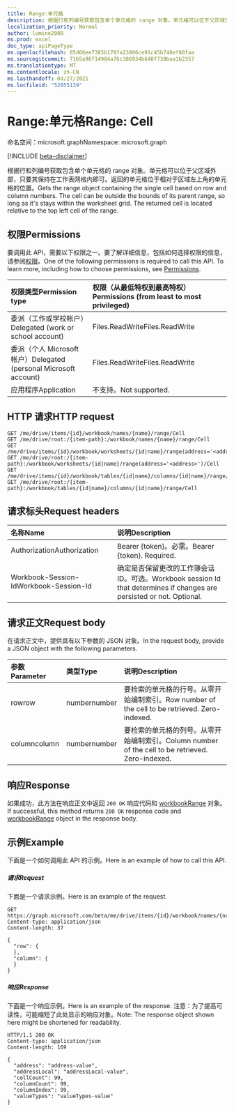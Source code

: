 ```yaml
---
title: Range:单元格
description: 根据行和列编号获取包含单个单元格的 range 对象。单元格可以位于父区域外部，只要其保持在工作表网格内即可。返回的单元格位于相对于区域左上角的单元格的位置。
localization_priority: Normal
author: lumine2008
ms.prod: excel
doc_type: apiPageType
ms.openlocfilehash: 85d66ee7385b178fa23806ce91c45b740ef88faa
ms.sourcegitcommit: 71b5a96f14984a76c386934b648f730baa1b2357
ms.translationtype: MT
ms.contentlocale: zh-CN
ms.lasthandoff: 04/27/2021
ms.locfileid: "52055139"
---
```

# <a name="range-cell"></a><span data-ttu-id="a1f77-105">Range:单元格</span><span class="sxs-lookup"><span data-stu-id="a1f77-105">Range: Cell</span></span>

<span data-ttu-id="a1f77-106">命名空间：microsoft.graph</span><span class="sxs-lookup"><span data-stu-id="a1f77-106">Namespace: microsoft.graph</span></span>

[!INCLUDE [beta-disclaimer](../../includes/beta-disclaimer.md)]

<span data-ttu-id="a1f77-p102">根据行和列编号获取包含单个单元格的 range 对象。单元格可以位于父区域外部，只要其保持在工作表网格内即可。返回的单元格位于相对于区域左上角的单元格的位置。</span><span class="sxs-lookup"><span data-stu-id="a1f77-p102">Gets the range object containing the single cell based on row and column numbers. The cell can be outside the bounds of its parent range, so long as it's stays within the worksheet grid. The returned cell is located relative to the top left cell of the range.</span></span>
## <a name="permissions"></a><span data-ttu-id="a1f77-110">权限</span><span class="sxs-lookup"><span data-stu-id="a1f77-110">Permissions</span></span>
<span data-ttu-id="a1f77-p103">要调用此 API，需要以下权限之一。要了解详细信息，包括如何选择权限的信息，请参阅[权限](/graph/permissions-reference)。</span><span class="sxs-lookup"><span data-stu-id="a1f77-p103">One of the following permissions is required to call this API. To learn more, including how to choose permissions, see [Permissions](/graph/permissions-reference).</span></span>

|<span data-ttu-id="a1f77-113">权限类型</span><span class="sxs-lookup"><span data-stu-id="a1f77-113">Permission type</span></span>      | <span data-ttu-id="a1f77-114">权限（从最低特权到最高特权）</span><span class="sxs-lookup"><span data-stu-id="a1f77-114">Permissions (from least to most privileged)</span></span>              |
|:--------------------|:---------------------------------------------------------|
|<span data-ttu-id="a1f77-115">委派（工作或学校帐户）</span><span class="sxs-lookup"><span data-stu-id="a1f77-115">Delegated (work or school account)</span></span> | <span data-ttu-id="a1f77-116">Files.ReadWrite</span><span class="sxs-lookup"><span data-stu-id="a1f77-116">Files.ReadWrite</span></span>    |
|<span data-ttu-id="a1f77-117">委派（个人 Microsoft 帐户）</span><span class="sxs-lookup"><span data-stu-id="a1f77-117">Delegated (personal Microsoft account)</span></span> | <span data-ttu-id="a1f77-118">Files.ReadWrite</span><span class="sxs-lookup"><span data-stu-id="a1f77-118">Files.ReadWrite</span></span>    |
|<span data-ttu-id="a1f77-119">应用程序</span><span class="sxs-lookup"><span data-stu-id="a1f77-119">Application</span></span> | <span data-ttu-id="a1f77-120">不支持。</span><span class="sxs-lookup"><span data-stu-id="a1f77-120">Not supported.</span></span> |

## <a name="http-request"></a><span data-ttu-id="a1f77-121">HTTP 请求</span><span class="sxs-lookup"><span data-stu-id="a1f77-121">HTTP request</span></span>
<!-- { "blockType": "ignored" } -->
```http
GET /me/drive/items/{id}/workbook/names/{name}/range/Cell
GET /me/drive/root:/{item-path}:/workbook/names/{name}/range/Cell
GET /me/drive/items/{id}/workbook/worksheets/{id|name}/range(address='<address>')/Cell
GET /me/drive/root:/{item-path}:/workbook/worksheets/{id|name}/range(address='<address>')/Cell
GET /me/drive/items/{id}/workbook/tables/{id|name}/columns/{id|name}/range/Cell
GET /me/drive/root:/{item-path}:/workbook/tables/{id|name}/columns/{id|name}/range/Cell

```
## <a name="request-headers"></a><span data-ttu-id="a1f77-122">请求标头</span><span class="sxs-lookup"><span data-stu-id="a1f77-122">Request headers</span></span>
| <span data-ttu-id="a1f77-123">名称</span><span class="sxs-lookup"><span data-stu-id="a1f77-123">Name</span></span>       | <span data-ttu-id="a1f77-124">说明</span><span class="sxs-lookup"><span data-stu-id="a1f77-124">Description</span></span>|
|:---------------|:----------|
| <span data-ttu-id="a1f77-125">Authorization</span><span class="sxs-lookup"><span data-stu-id="a1f77-125">Authorization</span></span>  | <span data-ttu-id="a1f77-p104">Bearer {token}。必需。</span><span class="sxs-lookup"><span data-stu-id="a1f77-p104">Bearer {token}. Required.</span></span> |
| <span data-ttu-id="a1f77-128">Workbook-Session-Id</span><span class="sxs-lookup"><span data-stu-id="a1f77-128">Workbook-Session-Id</span></span>  | <span data-ttu-id="a1f77-p105">确定是否保留更改的工作簿会话 ID。可选。</span><span class="sxs-lookup"><span data-stu-id="a1f77-p105">Workbook session Id that determines if changes are persisted or not. Optional.</span></span>|

## <a name="request-body"></a><span data-ttu-id="a1f77-131">请求正文</span><span class="sxs-lookup"><span data-stu-id="a1f77-131">Request body</span></span>
<span data-ttu-id="a1f77-132">在请求正文中，提供具有以下参数的 JSON 对象。</span><span class="sxs-lookup"><span data-stu-id="a1f77-132">In the request body, provide a JSON object with the following parameters.</span></span>

| <span data-ttu-id="a1f77-133">参数</span><span class="sxs-lookup"><span data-stu-id="a1f77-133">Parameter</span></span>    | <span data-ttu-id="a1f77-134">类型</span><span class="sxs-lookup"><span data-stu-id="a1f77-134">Type</span></span>   |<span data-ttu-id="a1f77-135">说明</span><span class="sxs-lookup"><span data-stu-id="a1f77-135">Description</span></span>|
|:---------------|:--------|:----------|
|<span data-ttu-id="a1f77-136">row</span><span class="sxs-lookup"><span data-stu-id="a1f77-136">row</span></span>|<span data-ttu-id="a1f77-137">number</span><span class="sxs-lookup"><span data-stu-id="a1f77-137">number</span></span>|<span data-ttu-id="a1f77-p106">要检索的单元格的行号。从零开始编制索引。</span><span class="sxs-lookup"><span data-stu-id="a1f77-p106">Row number of the cell to be retrieved. Zero-indexed.</span></span>|
|<span data-ttu-id="a1f77-140">column</span><span class="sxs-lookup"><span data-stu-id="a1f77-140">column</span></span>|<span data-ttu-id="a1f77-141">number</span><span class="sxs-lookup"><span data-stu-id="a1f77-141">number</span></span>|<span data-ttu-id="a1f77-p107">要检索的单元格的列号。从零开始编制索引。</span><span class="sxs-lookup"><span data-stu-id="a1f77-p107">Column number of the cell to be retrieved. Zero-indexed.</span></span>|

## <a name="response"></a><span data-ttu-id="a1f77-144">响应</span><span class="sxs-lookup"><span data-stu-id="a1f77-144">Response</span></span>

<span data-ttu-id="a1f77-145">如果成功，此方法在响应正文中返回 `200 OK` 响应代码和 [workbookRange](../resources/workbookrange.md) 对象。</span><span class="sxs-lookup"><span data-stu-id="a1f77-145">If successful, this method returns `200 OK` response code and [workbookRange](../resources/workbookrange.md) object in the response body.</span></span>

## <a name="example"></a><span data-ttu-id="a1f77-146">示例</span><span class="sxs-lookup"><span data-stu-id="a1f77-146">Example</span></span>
<span data-ttu-id="a1f77-147">下面是一个如何调用此 API 的示例。</span><span class="sxs-lookup"><span data-stu-id="a1f77-147">Here is an example of how to call this API.</span></span>
##### <a name="request"></a><span data-ttu-id="a1f77-148">请求</span><span class="sxs-lookup"><span data-stu-id="a1f77-148">Request</span></span>
<span data-ttu-id="a1f77-149">下面是一个请求示例。</span><span class="sxs-lookup"><span data-stu-id="a1f77-149">Here is an example of the request.</span></span>
<!-- {
  "blockType": "request",
  "name": "range_cell"
}-->
```http
GET https://graph.microsoft.com/beta/me/drive/items/{id}/workbook/names/{name}/range/Cell
Content-type: application/json
Content-length: 37

{
  "row": {
  },
  "column": {
  }
}
```

##### <a name="response"></a><span data-ttu-id="a1f77-150">响应</span><span class="sxs-lookup"><span data-stu-id="a1f77-150">Response</span></span>
<span data-ttu-id="a1f77-151">下面是一个响应示例。</span><span class="sxs-lookup"><span data-stu-id="a1f77-151">Here is an example of the response.</span></span> <span data-ttu-id="a1f77-152">注意：为了提高可读性，可能缩短了此处显示的响应对象。</span><span class="sxs-lookup"><span data-stu-id="a1f77-152">Note: The response object shown here might be shortened for readability.</span></span>
<!-- {
  "blockType": "response",
  "truncated": true,
  "@odata.type": "microsoft.graph.workbookRange"
} -->
```http
HTTP/1.1 200 OK
Content-type: application/json
Content-length: 169

{
  "address": "address-value",
  "addressLocal": "addressLocal-value",
  "cellCount": 99,
  "columnCount": 99,
  "columnIndex": 99,
  "valueTypes": "valueTypes-value"
}
```

<!-- uuid: 8fcb5dbc-d5aa-4681-8e31-b001d5168d79
2015-10-25 14:57:30 UTC -->
<!--
{
  "type": "#page.annotation",
  "description": "Range: Cell",
  "keywords": "",
  "section": "documentation",
  "tocPath": "",
  "suppressions": []
}
-->


